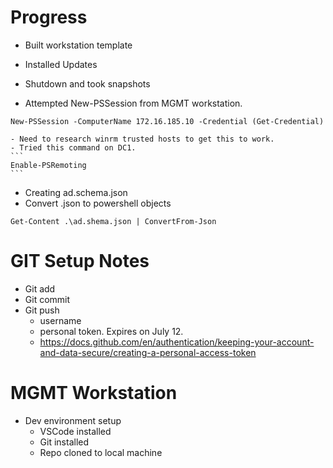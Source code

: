 # Progress
- Built workstation template
- Installed Updates
- Shutdown and took snapshots

- Attempted New-PSSession from MGMT workstation. 
```
New-PSSession -ComputerName 172.16.185.10 -Credential (Get-Credential)
```
    - Need to research winrm trusted hosts to get this to work.
    - Tried this command on DC1.
    ```
    Enable-PSRemoting
    ```

- Creating ad.schema.json
- Convert .json to powershell objects
```
Get-Content .\ad.shema.json | ConvertFrom-Json
```

# GIT Setup Notes
- Git add
- Git commit
- Git push
    - username
    - personal token. Expires on July 12.
    - https://docs.github.com/en/authentication/keeping-your-account-and-data-secure/creating-a-personal-access-token

# MGMT Workstation
- Dev environment setup
    - VSCode installed
    - Git installed
    - Repo cloned to local machine
